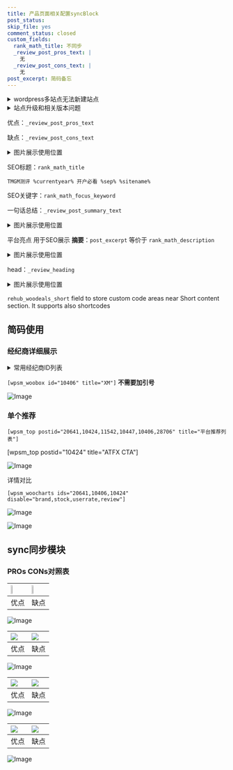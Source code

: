 ```yaml
---
title: 产品页面相关配置syncBlock
post_status: 
skip_file: yes
comment_status: closed
custom_fields:
  rank_math_title: 不同步
  _review_post_pros_text: |
    无
  _review_post_cons_text: |
    无
post_excerpt: 简码备忘
---
```

<details><summary>wordpress多站点无法新建站点</summary>

<li>和报错需要清理cookies一样的原因</li>
<li>wp-config.php里面<code>define( 'SUBDOMAIN_INSTALL', false );//子域名安装</code></li>
<li>新建子站点是用<code>define( 'SUBDOMAIN_INSTALL', true);//子域名安装</code> 完成以后，改成<code>false</code></li>
</details>

<details><summary>站点升级和相关版本问题</summary>

<p>wordpress：5.9.9
woocommerce：7.5.1
出现问题的地方：主题选项里面>><strong>Product layout >>compact style</strong></p>
<p>如何出现没有用过的字段 导致无法保存。先导出配置 然后进行修改，后面再次恢复即可。</p>
<p>出现部分字段无法显示时，需要返回默认布局后，对产品进行保存就好了。</p>
<p></p>
</details>

优点：`_review_post_pros_text`

缺点：`_review_post_cons_text`

<details><summary>图片展示使用位置</summary>

<img src="https://prod-files-secure.s3.us-west-2.amazonaws.com/39ed1227-6d7d-4570-be36-9ccd4a2c4241/f51d3d83-55d4-4bdf-9604-f37ec77ab556/Untitled.png?X-Amz-Algorithm=AWS4-HMAC-SHA256&X-Amz-Content-Sha256=UNSIGNED-PAYLOAD&X-Amz-Credential=ASIAZI2LB466UAMJFR7L%2F20250927%2Fus-west-2%2Fs3%2Faws4_request&X-Amz-Date=20250927T045516Z&X-Amz-Expires=3600&X-Amz-Security-Token=IQoJb3JpZ2luX2VjEBQaCXVzLXdlc3QtMiJHMEUCIQC5oRlUbOsFqNQHyi5Emk4GYIjwy%2BMPMs%2FEPmmBNL6rBwIgTbe32IAXPusmJSzBWte40mKp72dE9lkS%2FZRC2kB2elQqiAQInf%2F%2F%2F%2F%2F%2F%2F%2F%2F%2FARAAGgw2Mzc0MjMxODM4MDUiDOJ2QMEhJFfLMPLYfircAzDnEZzoU1JOviE5kPaippjizMj9xH7TbLFTupWsioPCWlXHroIZSy3H5aO4%2BXE6RXkx1DVBGsB7NTy71TM1BL9IldWSSC3w44qgZqdCllrk%2B9R9mII3l1pgMDL1Z55az82URhJyYhfFOtGor60VxTXxLz6eX62oqSnACdAI%2FLCGr3gr1MiqqukJH3JuH2ucR8luFUTX59yiWYqv6tidmb%2FE1nfHpPmrBJ45pK7lCJyvd3I266XvBb6bsZ%2Bo3tAYpbt7mkIfgQ2n8sf8b9j3I2A%2BhO%2FgnW4E4lFKK7HoPLPZ17cttIhHOnvXWnvv0lLJKGsj18V0d3yNEPqLrK7AS7ni6zJzrRGAB%2FvzSmYqWJyf0nxssLwU4t%2F48u6wymguAZqDLuTXpwrh4tf6p5CAGcQpMBIT4NKNX%2BptRbMlUHxHCG6nTjaYjrOCsJf41kB1%2BTsdDI0ORC4WFyTyG6UVuVAMp7xnQzVAa87OW2RmAx8t1thuOtBqce1vwkaVKvMHLYcCdYQ8nlCQViAtxzdGksvLxkp3X%2BDM4ZS0SMEni0HqrlIM3hhc9stou%2BL9q4AnZ%2FU8PSQLShQvZaNvIkCZJDLuJvDFOfGb9Tu%2BjsTazg8KNBZIme7UuUcq0%2F4WMLa93cYGOqUBfCSj6FGr51x3a6snAmyLn%2FjbevUnaWN5yluCx%2Be6ubIN7qBAf2506vX%2FqzLzHSQNCjlbKJasGfUW34OuFpkPiFcy5Vt%2B3SfS6ik18rMW3vvqx72IKpA8NKtx%2FDU5p4n8eCOGT2kqBq%2FNrdgjsJPGE36btLNP2ST3VeW%2BeAofCahoMR4YhHPSZxsUHSTuBHjoXFiNs%2FNYeMdvChhnamtYmnQqD6sz&X-Amz-Signature=2c489e72aef76f2aef9b13b99594740cefd338e11f507278fee53cec2237b25e&X-Amz-SignedHeaders=host&x-amz-checksum-mode=ENABLED&x-id=GetObject" alt="Image">
</details>

SEO标题：`rank_math_title`

`TMGM测评 %currentyear% 开户必看 %sep% %sitename%`

SEO关键字：`rank_math_focus_keyword`

一句话总结：`_review_post_summary_text`

<details><summary>图片展示使用位置</summary>

<img src="https://prod-files-secure.s3.us-west-2.amazonaws.com/39ed1227-6d7d-4570-be36-9ccd4a2c4241/4b96a922-296c-4f4e-8630-d1c870cbce01/Untitled.png?X-Amz-Algorithm=AWS4-HMAC-SHA256&X-Amz-Content-Sha256=UNSIGNED-PAYLOAD&X-Amz-Credential=ASIAZI2LB466YVM45BAB%2F20250927%2Fus-west-2%2Fs3%2Faws4_request&X-Amz-Date=20250927T045516Z&X-Amz-Expires=3600&X-Amz-Security-Token=IQoJb3JpZ2luX2VjEBQaCXVzLXdlc3QtMiJHMEUCIEK3GIBLIs5YxDDh5gE8N2KiAxUv11vLXao330bMH2HCAiEAhh9vIK9mdzUNVDK5UOQax6nhDlsOXHUwpILSvP7cV0YqiAQInf%2F%2F%2F%2F%2F%2F%2F%2F%2F%2FARAAGgw2Mzc0MjMxODM4MDUiDNM554Gd0EKhevC02SrcAxbgthtInKsGd1x5DuQJ60V421S3u%2B%2BMqxKxWkhlHABXr7Ngv2MMunH21Izm29i1StkADfEmxqU0hFK5cgX7v2z6IkfiM64%2BlneV7KHkk17FDABiYLIOiph4cAlYQBXMvwNDKzkBQ3DBInjVCf0dW490o24EV2Ks619vILhleeR0lz9BbGCf1HMvVwYDhMfkdXnXBe9IwW5pDYoRjscHzFJQfFyBhOlfXyYnd7eFATHQMdxSbPkTELQj58HSneLLe4JAB8zgvT9PDHweeB7NW6EiryIC0kMcvNhDJvWl4MQ2%2Fh%2FYjuCQB0htHfRUMqk%2BvPx9wA%2BOuul0xhcs8IwyL2jZWjrMBdbtPmaJZFZEQEGK1Rw07Me6rF03NnSW36C9OFbT8d5YABVNagNNhXO9TH5%2FrL5wA3F%2FUqLoGszdb7xU%2FK79NaeA7Mkls%2BICSi0N2b1Gq4O%2F66gq%2BlhJeuN1esF%2BF%2F52G%2FqYVpwiEtNj8nEMbZWVcZciNon2BkXIfrnITc%2BLzeWsDIJVVhTPA5EHk5mqwkzIC9wQufMTWrt92fjSJkzM7LkViNtFWNpOSferFVSZIIjQlql%2FdH6WfRMr5ZQenmgXbopj1dPpbJDU4uS1MRAzqpw%2Fq5CyiErTMOi83cYGOqUBv8b%2BLAxdtD20t%2Bb7bldwlFNxyp4ItIGvlxTSNO7WzCUMQxzyfUqL699z4wjtAO1mvfFp%2FrV2qkMikaVs1OsTXT5cGIHYf16y%2BJb6ri98IJZw0c2cMA%2B8Vd%2Fch3OrMtQMk4miWnXIV8gXGO0TbQGkF2YVJGoBdAdS0NNbCh0%2BHgpBIY1BOn4bKS2ILisLgs2hO%2BrH5qYHjaVgeTTnlloShSiSjSp2&X-Amz-Signature=b4361f791c975f24ec1835e8c536e1b2502420c48b3ab4648d22646c66b73929&X-Amz-SignedHeaders=host&x-amz-checksum-mode=ENABLED&x-id=GetObject" alt="Image">
</details>

平台亮点 用于SEO展示 **摘要**：`post_excerpt`  等价于 `rank_math_description`

<details><summary>图片展示使用位置</summary>

<img src="https://prod-files-secure.s3.us-west-2.amazonaws.com/39ed1227-6d7d-4570-be36-9ccd4a2c4241/1ee11f63-b60a-4dfe-a7a7-d58ff23b5d88/Untitled.png?X-Amz-Algorithm=AWS4-HMAC-SHA256&X-Amz-Content-Sha256=UNSIGNED-PAYLOAD&X-Amz-Credential=ASIAZI2LB4667HIR33AV%2F20250927%2Fus-west-2%2Fs3%2Faws4_request&X-Amz-Date=20250927T045517Z&X-Amz-Expires=3600&X-Amz-Security-Token=IQoJb3JpZ2luX2VjEBQaCXVzLXdlc3QtMiJGMEQCIDbyNr7U3N1mvgRWcXTJyd7jutww4cEUFfSPWrz%2FYq51AiBjMAJm59QYB4CehsV66ZvZ%2FJNViDyrho2nGKJmci3pnCqIBAid%2F%2F%2F%2F%2F%2F%2F%2F%2F%2F8BEAAaDDYzNzQyMzE4MzgwNSIMAEILM%2FxyEgt9EihMKtwD4siL7RSCJ1sxb0RDX6C7adga2FtOk2nfvhe9jhFSOj1YQgK7hnsH5mnI%2B8XlUeh9fBQ5qVBf1oCKxNZpK3vvK%2B2ETguW2T2Njk3zxchJmdmVGM%2Fkp3VkyxDyxU%2FXm2LSoQRf9gE2dgtYidgy%2F5WJ7%2Blu77TLalB2yLNHGWRqP3JFAN3IaM4eS%2F4gT%2B8O00Lyvg8NvYKFigatIvZ6H%2BXxxEP%2FcKYA5Kz3CrdLvDVCyI6CBCsL1ZPTB8P8xLk%2FNNDFlI5Mufcg5O24j75iOza9rMp9UaYdr9KmA7NcnddGjuum4udf0Iiz7eNnBOQfj9Of5IOpamCxT6WQGHOcWZTSqJmmLQOEBBbcKPKa3Nk%2BE%2FcVlGR7VljOPK7VLo9Wvxee2cZmSkZ%2FIQzVDr%2Bg5tcSKwGnF7oVArcc0Z0qV12Dcn42Vbv55IIkVThsoiwKp6Vceo0RnE%2Bqsm6kBPJmNui9c5Zo9CEEW8exaG0Yzb%2BolrrtTK6fZBMKgvqZsDI41nvU07gBzVyeC3bQ1Z%2FjY4F8HA1UWoDmza7uBcLpscK48aNQmir3EBPjDLjU2MlmHrx%2B5K7s41IDrsNAxOfoDpjWmQPVak10EmgP7a8f4ThyRXK4BBYSJZ6LshiePo8wt73dxgY6pgGr3OvlsdvHN8ZSr%2BoK7Nx%2FuJ0YsRqG2iriPEyXkORyWLKvyNfFa5fXIfMuj3Zy0cJtDTqCVa7NJBKlwZdbnOtXXd8y5vxXKkXLxMMyNhdTie4tIrwP1FvEjB03XR99pwbe%2FPoh7h6iUAWqmUgt37OPCRERKAlqo0CSwyOv%2FwQinPOHG1EezbbKWFydF03o%2BvOktxPRZzKUO0%2B8RFtYLjclY2epeaHe&X-Amz-Signature=4fd541f87a0075bd63560f67121606162c78a17dfae3b83d177944c77b68ab88&X-Amz-SignedHeaders=host&x-amz-checksum-mode=ENABLED&x-id=GetObject" alt="Image">
<img src="https://prod-files-secure.s3.us-west-2.amazonaws.com/39ed1227-6d7d-4570-be36-9ccd4a2c4241/ad4118b5-78d8-4fbe-801e-3b29b5d99c01/Untitled.png?X-Amz-Algorithm=AWS4-HMAC-SHA256&X-Amz-Content-Sha256=UNSIGNED-PAYLOAD&X-Amz-Credential=ASIAZI2LB4667HIR33AV%2F20250927%2Fus-west-2%2Fs3%2Faws4_request&X-Amz-Date=20250927T045516Z&X-Amz-Expires=3600&X-Amz-Security-Token=IQoJb3JpZ2luX2VjEBQaCXVzLXdlc3QtMiJGMEQCIDbyNr7U3N1mvgRWcXTJyd7jutww4cEUFfSPWrz%2FYq51AiBjMAJm59QYB4CehsV66ZvZ%2FJNViDyrho2nGKJmci3pnCqIBAid%2F%2F%2F%2F%2F%2F%2F%2F%2F%2F8BEAAaDDYzNzQyMzE4MzgwNSIMAEILM%2FxyEgt9EihMKtwD4siL7RSCJ1sxb0RDX6C7adga2FtOk2nfvhe9jhFSOj1YQgK7hnsH5mnI%2B8XlUeh9fBQ5qVBf1oCKxNZpK3vvK%2B2ETguW2T2Njk3zxchJmdmVGM%2Fkp3VkyxDyxU%2FXm2LSoQRf9gE2dgtYidgy%2F5WJ7%2Blu77TLalB2yLNHGWRqP3JFAN3IaM4eS%2F4gT%2B8O00Lyvg8NvYKFigatIvZ6H%2BXxxEP%2FcKYA5Kz3CrdLvDVCyI6CBCsL1ZPTB8P8xLk%2FNNDFlI5Mufcg5O24j75iOza9rMp9UaYdr9KmA7NcnddGjuum4udf0Iiz7eNnBOQfj9Of5IOpamCxT6WQGHOcWZTSqJmmLQOEBBbcKPKa3Nk%2BE%2FcVlGR7VljOPK7VLo9Wvxee2cZmSkZ%2FIQzVDr%2Bg5tcSKwGnF7oVArcc0Z0qV12Dcn42Vbv55IIkVThsoiwKp6Vceo0RnE%2Bqsm6kBPJmNui9c5Zo9CEEW8exaG0Yzb%2BolrrtTK6fZBMKgvqZsDI41nvU07gBzVyeC3bQ1Z%2FjY4F8HA1UWoDmza7uBcLpscK48aNQmir3EBPjDLjU2MlmHrx%2B5K7s41IDrsNAxOfoDpjWmQPVak10EmgP7a8f4ThyRXK4BBYSJZ6LshiePo8wt73dxgY6pgGr3OvlsdvHN8ZSr%2BoK7Nx%2FuJ0YsRqG2iriPEyXkORyWLKvyNfFa5fXIfMuj3Zy0cJtDTqCVa7NJBKlwZdbnOtXXd8y5vxXKkXLxMMyNhdTie4tIrwP1FvEjB03XR99pwbe%2FPoh7h6iUAWqmUgt37OPCRERKAlqo0CSwyOv%2FwQinPOHG1EezbbKWFydF03o%2BvOktxPRZzKUO0%2B8RFtYLjclY2epeaHe&X-Amz-Signature=5ede35578800da6c64534f5345fea1462f2352cf03e8f6b59e4838a4602c2142&X-Amz-SignedHeaders=host&x-amz-checksum-mode=ENABLED&x-id=GetObject" alt="Image">
<img src="https://prod-files-secure.s3.us-west-2.amazonaws.com/39ed1227-6d7d-4570-be36-9ccd4a2c4241/a38cf7c9-a79c-4b64-9e94-13589fe0758b/Untitled.png?X-Amz-Algorithm=AWS4-HMAC-SHA256&X-Amz-Content-Sha256=UNSIGNED-PAYLOAD&X-Amz-Credential=ASIAZI2LB4667HIR33AV%2F20250927%2Fus-west-2%2Fs3%2Faws4_request&X-Amz-Date=20250927T045517Z&X-Amz-Expires=3600&X-Amz-Security-Token=IQoJb3JpZ2luX2VjEBQaCXVzLXdlc3QtMiJGMEQCIDbyNr7U3N1mvgRWcXTJyd7jutww4cEUFfSPWrz%2FYq51AiBjMAJm59QYB4CehsV66ZvZ%2FJNViDyrho2nGKJmci3pnCqIBAid%2F%2F%2F%2F%2F%2F%2F%2F%2F%2F8BEAAaDDYzNzQyMzE4MzgwNSIMAEILM%2FxyEgt9EihMKtwD4siL7RSCJ1sxb0RDX6C7adga2FtOk2nfvhe9jhFSOj1YQgK7hnsH5mnI%2B8XlUeh9fBQ5qVBf1oCKxNZpK3vvK%2B2ETguW2T2Njk3zxchJmdmVGM%2Fkp3VkyxDyxU%2FXm2LSoQRf9gE2dgtYidgy%2F5WJ7%2Blu77TLalB2yLNHGWRqP3JFAN3IaM4eS%2F4gT%2B8O00Lyvg8NvYKFigatIvZ6H%2BXxxEP%2FcKYA5Kz3CrdLvDVCyI6CBCsL1ZPTB8P8xLk%2FNNDFlI5Mufcg5O24j75iOza9rMp9UaYdr9KmA7NcnddGjuum4udf0Iiz7eNnBOQfj9Of5IOpamCxT6WQGHOcWZTSqJmmLQOEBBbcKPKa3Nk%2BE%2FcVlGR7VljOPK7VLo9Wvxee2cZmSkZ%2FIQzVDr%2Bg5tcSKwGnF7oVArcc0Z0qV12Dcn42Vbv55IIkVThsoiwKp6Vceo0RnE%2Bqsm6kBPJmNui9c5Zo9CEEW8exaG0Yzb%2BolrrtTK6fZBMKgvqZsDI41nvU07gBzVyeC3bQ1Z%2FjY4F8HA1UWoDmza7uBcLpscK48aNQmir3EBPjDLjU2MlmHrx%2B5K7s41IDrsNAxOfoDpjWmQPVak10EmgP7a8f4ThyRXK4BBYSJZ6LshiePo8wt73dxgY6pgGr3OvlsdvHN8ZSr%2BoK7Nx%2FuJ0YsRqG2iriPEyXkORyWLKvyNfFa5fXIfMuj3Zy0cJtDTqCVa7NJBKlwZdbnOtXXd8y5vxXKkXLxMMyNhdTie4tIrwP1FvEjB03XR99pwbe%2FPoh7h6iUAWqmUgt37OPCRERKAlqo0CSwyOv%2FwQinPOHG1EezbbKWFydF03o%2BvOktxPRZzKUO0%2B8RFtYLjclY2epeaHe&X-Amz-Signature=68764fb97f102733d43583bcfed7f14aac669abfd148ed0a8f8779830c6e23cb&X-Amz-SignedHeaders=host&x-amz-checksum-mode=ENABLED&x-id=GetObject" alt="Image">
<img src="https://prod-files-secure.s3.us-west-2.amazonaws.com/39ed1227-6d7d-4570-be36-9ccd4a2c4241/7da6fc1e-d2ac-42ae-8c75-cb5749aa18f6/Untitled.png?X-Amz-Algorithm=AWS4-HMAC-SHA256&X-Amz-Content-Sha256=UNSIGNED-PAYLOAD&X-Amz-Credential=ASIAZI2LB4667HIR33AV%2F20250927%2Fus-west-2%2Fs3%2Faws4_request&X-Amz-Date=20250927T045517Z&X-Amz-Expires=3600&X-Amz-Security-Token=IQoJb3JpZ2luX2VjEBQaCXVzLXdlc3QtMiJGMEQCIDbyNr7U3N1mvgRWcXTJyd7jutww4cEUFfSPWrz%2FYq51AiBjMAJm59QYB4CehsV66ZvZ%2FJNViDyrho2nGKJmci3pnCqIBAid%2F%2F%2F%2F%2F%2F%2F%2F%2F%2F8BEAAaDDYzNzQyMzE4MzgwNSIMAEILM%2FxyEgt9EihMKtwD4siL7RSCJ1sxb0RDX6C7adga2FtOk2nfvhe9jhFSOj1YQgK7hnsH5mnI%2B8XlUeh9fBQ5qVBf1oCKxNZpK3vvK%2B2ETguW2T2Njk3zxchJmdmVGM%2Fkp3VkyxDyxU%2FXm2LSoQRf9gE2dgtYidgy%2F5WJ7%2Blu77TLalB2yLNHGWRqP3JFAN3IaM4eS%2F4gT%2B8O00Lyvg8NvYKFigatIvZ6H%2BXxxEP%2FcKYA5Kz3CrdLvDVCyI6CBCsL1ZPTB8P8xLk%2FNNDFlI5Mufcg5O24j75iOza9rMp9UaYdr9KmA7NcnddGjuum4udf0Iiz7eNnBOQfj9Of5IOpamCxT6WQGHOcWZTSqJmmLQOEBBbcKPKa3Nk%2BE%2FcVlGR7VljOPK7VLo9Wvxee2cZmSkZ%2FIQzVDr%2Bg5tcSKwGnF7oVArcc0Z0qV12Dcn42Vbv55IIkVThsoiwKp6Vceo0RnE%2Bqsm6kBPJmNui9c5Zo9CEEW8exaG0Yzb%2BolrrtTK6fZBMKgvqZsDI41nvU07gBzVyeC3bQ1Z%2FjY4F8HA1UWoDmza7uBcLpscK48aNQmir3EBPjDLjU2MlmHrx%2B5K7s41IDrsNAxOfoDpjWmQPVak10EmgP7a8f4ThyRXK4BBYSJZ6LshiePo8wt73dxgY6pgGr3OvlsdvHN8ZSr%2BoK7Nx%2FuJ0YsRqG2iriPEyXkORyWLKvyNfFa5fXIfMuj3Zy0cJtDTqCVa7NJBKlwZdbnOtXXd8y5vxXKkXLxMMyNhdTie4tIrwP1FvEjB03XR99pwbe%2FPoh7h6iUAWqmUgt37OPCRERKAlqo0CSwyOv%2FwQinPOHG1EezbbKWFydF03o%2BvOktxPRZzKUO0%2B8RFtYLjclY2epeaHe&X-Amz-Signature=a29de5ae9be2ec6118a9cb5b4490a13414dc9d601eaa849fe58bdee2cb4062f1&X-Amz-SignedHeaders=host&x-amz-checksum-mode=ENABLED&x-id=GetObject" alt="Image">
<img src="https://prod-files-secure.s3.us-west-2.amazonaws.com/39ed1227-6d7d-4570-be36-9ccd4a2c4241/7e97f40a-eaee-47f5-b2f9-475f96808fa7/Untitled.png?X-Amz-Algorithm=AWS4-HMAC-SHA256&X-Amz-Content-Sha256=UNSIGNED-PAYLOAD&X-Amz-Credential=ASIAZI2LB4667HIR33AV%2F20250927%2Fus-west-2%2Fs3%2Faws4_request&X-Amz-Date=20250927T045517Z&X-Amz-Expires=3600&X-Amz-Security-Token=IQoJb3JpZ2luX2VjEBQaCXVzLXdlc3QtMiJGMEQCIDbyNr7U3N1mvgRWcXTJyd7jutww4cEUFfSPWrz%2FYq51AiBjMAJm59QYB4CehsV66ZvZ%2FJNViDyrho2nGKJmci3pnCqIBAid%2F%2F%2F%2F%2F%2F%2F%2F%2F%2F8BEAAaDDYzNzQyMzE4MzgwNSIMAEILM%2FxyEgt9EihMKtwD4siL7RSCJ1sxb0RDX6C7adga2FtOk2nfvhe9jhFSOj1YQgK7hnsH5mnI%2B8XlUeh9fBQ5qVBf1oCKxNZpK3vvK%2B2ETguW2T2Njk3zxchJmdmVGM%2Fkp3VkyxDyxU%2FXm2LSoQRf9gE2dgtYidgy%2F5WJ7%2Blu77TLalB2yLNHGWRqP3JFAN3IaM4eS%2F4gT%2B8O00Lyvg8NvYKFigatIvZ6H%2BXxxEP%2FcKYA5Kz3CrdLvDVCyI6CBCsL1ZPTB8P8xLk%2FNNDFlI5Mufcg5O24j75iOza9rMp9UaYdr9KmA7NcnddGjuum4udf0Iiz7eNnBOQfj9Of5IOpamCxT6WQGHOcWZTSqJmmLQOEBBbcKPKa3Nk%2BE%2FcVlGR7VljOPK7VLo9Wvxee2cZmSkZ%2FIQzVDr%2Bg5tcSKwGnF7oVArcc0Z0qV12Dcn42Vbv55IIkVThsoiwKp6Vceo0RnE%2Bqsm6kBPJmNui9c5Zo9CEEW8exaG0Yzb%2BolrrtTK6fZBMKgvqZsDI41nvU07gBzVyeC3bQ1Z%2FjY4F8HA1UWoDmza7uBcLpscK48aNQmir3EBPjDLjU2MlmHrx%2B5K7s41IDrsNAxOfoDpjWmQPVak10EmgP7a8f4ThyRXK4BBYSJZ6LshiePo8wt73dxgY6pgGr3OvlsdvHN8ZSr%2BoK7Nx%2FuJ0YsRqG2iriPEyXkORyWLKvyNfFa5fXIfMuj3Zy0cJtDTqCVa7NJBKlwZdbnOtXXd8y5vxXKkXLxMMyNhdTie4tIrwP1FvEjB03XR99pwbe%2FPoh7h6iUAWqmUgt37OPCRERKAlqo0CSwyOv%2FwQinPOHG1EezbbKWFydF03o%2BvOktxPRZzKUO0%2B8RFtYLjclY2epeaHe&X-Amz-Signature=0afe9e239735f17c17d8ab47594cc9fa0a28eeb1fd28288c5fd5dcb396704cc7&X-Amz-SignedHeaders=host&x-amz-checksum-mode=ENABLED&x-id=GetObject" alt="Image">
</details>

head：`_review_heading`

<details><summary>图片展示使用位置</summary>

<img src="https://prod-files-secure.s3.us-west-2.amazonaws.com/39ed1227-6d7d-4570-be36-9ccd4a2c4241/3a4650ad-9887-415c-889a-edd51fa54f27/Untitled.png?X-Amz-Algorithm=AWS4-HMAC-SHA256&X-Amz-Content-Sha256=UNSIGNED-PAYLOAD&X-Amz-Credential=ASIAZI2LB466YGKQDPM5%2F20250927%2Fus-west-2%2Fs3%2Faws4_request&X-Amz-Date=20250927T045517Z&X-Amz-Expires=3600&X-Amz-Security-Token=IQoJb3JpZ2luX2VjEBQaCXVzLXdlc3QtMiJGMEQCIFchRCjE4XxmAkOARejVKhd36NUtD734xcuTy%2BVotwHbAiAnMYIiO7F4%2B6qf7DZWrA2o5VNk3bohMzjGjmSjGWwghiqIBAid%2F%2F%2F%2F%2F%2F%2F%2F%2F%2F8BEAAaDDYzNzQyMzE4MzgwNSIMWhYqkqm6BLelNNAOKtwDOjfBzTVma%2BuwmmVF4hqJNduF410yK4etDbkQpmNN%2F1glYnaAxi8wpxSxndLgmQIfc2FjCw%2BJUw%2Bxa%2FJGNgy6nLe57q3xeHxLwK1%2BqYr15QBAL%2BR9yL%2B4fmkjJ4RiiSYVCKK%2B5K3XGFvMYr2E4wQDC4iKRJ8pegwAZd1y991Zvey1M8AViRrzohtCsdEw09EB2N%2BG4QAknqywA9C74YCe5n9AdwOKj3WHBSb0o3fv7YtsklIQs47NAI7iyHt6841DF7QbZ5%2Bo7sOXIutFdatkFSDVaRVDpzpJzf5LnvZT6gSvn3q9brYE2YcSo%2FkiYodm08CPY7krhB0z7aRuT5OBpjhdOAiHQRaUE5odVAMdNA2juFvVnJCRIUWh0NSdkue%2BHnB1dvCteYE1mFK5qehxIqPit1GCWiK3Lb2c3ajKHQymhpP3T5IP%2F3EWh6D0F4UbeEtrkgzuFqUyDvb4gVmRSsLQBcL2FOVWR%2F8uM5723RjLi6NcEFVy90by68XCYi2Be3OukO0W8c3ZVNojTKEldGMOLZnLEV6TscDAQ75TDPjxpJyO6WAMd%2FBZfYYAtLc0Q452pi2B7egaEDuNLOIHiUPoG1t2pR6uRn9kEwtYvFntl9CSFR%2F7ty0pw8cwzLzdxgY6pgGNTjeLrauZvaAVDLqf1nVpbzW2J%2BRVUbki01QwIdyrALH2SiCaas6AFxA8BRPOBobtLmzhf4Co%2F1qOJaZZAQSnSm0CLDM8jb8qQ3%2BljuySKpxQt%2FVtlm42ehRBQ4ZCJglqyWkMVIkJWlYaQKgjrtjvEQM56olpAV2hHjnOJIQy8Qk6AL40Sgwp7ojEqAPhcJMn%2ByNCd%2BuWy6TR0xP%2FONroKTuiQ64X&X-Amz-Signature=cd6b104044d9efcba7cfec94f57daf70c10594c80b722f3a524b11bd08293d77&X-Amz-SignedHeaders=host&x-amz-checksum-mode=ENABLED&x-id=GetObject" alt="Image">
</details>

`rehub_woodeals_short`	field to store custom code areas near Short content section. It supports also shortcodes



## 简码使用

### 经纪商详细展示

<details><summary>常用经纪商ID列表</summary>

<pre><code class="php">嘉盛 ===> 20641  [wpsm_woobox id="20641" title="嘉盛"]
易信easymarkets ===> 11542  [wpsm_woobox id="11542" title="易信easymarkets"]
ATFX外汇 ===> 10424  [wpsm_woobox id="10424" title="ATFX"]
XM ===> 10406  [wpsm_woobox id="10406" title="XM"]
TMGM ===> 29622  [wpsm_woobox id="29622" title="TMGM"]
HYCM ===> 10447  [wpsm_woobox id="10447" title="HYCM"]
fpmarkets澳福外汇 ===> 20639  [wpsm_woobox id="20639" title="fpmarkets澳福外汇"]</code></pre>
</details>

`[wpsm_woobox id="10406" title="XM"]` **不需要加引号**

![Image](https://prod-files-secure.s3.us-west-2.amazonaws.com/39ed1227-6d7d-4570-be36-9ccd4a2c4241/4f898f9d-0fa7-4e43-acd3-ac6bc7be575a/Untitled.png?X-Amz-Algorithm=AWS4-HMAC-SHA256&X-Amz-Content-Sha256=UNSIGNED-PAYLOAD&X-Amz-Credential=ASIAZI2LB4665XZJB5XX%2F20250927%2Fus-west-2%2Fs3%2Faws4_request&X-Amz-Date=20250927T045515Z&X-Amz-Expires=3600&X-Amz-Security-Token=IQoJb3JpZ2luX2VjEBQaCXVzLXdlc3QtMiJHMEUCIEmKQT1fHP93XlapreXBqMS4bBKsiWTw4ZFQhSNbXhtfAiEA%2FnR6rZ60uD%2BRd%2FO4S4mOBy%2FOLxpVJYhtbnOcFZQN72EqiAQInf%2F%2F%2F%2F%2F%2F%2F%2F%2F%2FARAAGgw2Mzc0MjMxODM4MDUiDAG5nj4FvnnnwDTPFircA5%2BnkDyQGOFqI0rR3AvWtPF50IXZ4ZL65lQ240ZoffxpTxPyG5nqUp85rxnJbpdU9C54ht4EIMDsgspwMbJ9lE%2BK%2B6wWSgGuBrWuVHnW5wy9aJORwHNC41jgizwhfSoikkQrhzsARX0tv2215HPaQJQ0ehZA%2Be5xAfkUIqXAffC8Gqu20NuHt6UjauSdNyZEaclwnHpbfctMlWCp5n4jDmdBepyv6MCsAX%2FgaJq5pFY3DXcxlX46Jam6ByGUrQHPsrvo7XxhOfZFqmW2VawLfeTScMTSrJhxvJhl%2BXzeSUk10Eictdj%2FLTHza7ylj48QIrbwssfDBA85%2BI8FNpwTSZfGUhUoGII7hnMs1OErdiBP%2FtbLAVs4ZkFtqYStKo1201Yww%2FXYSXsJqBdes48GzZZ0%2Bh0bYVgjY3t2T2as1i1iuKT2rwCEJdRoKYrWFX3VXz0FP2GPgSku2JKVn%2FiJ2BbWo9nrExiDQhWRYvTd4pn66a8Vur4CJuQSmB9zjOdE1tUBFflQKlGPNkmf3fIU0rYg1g6v2jPqsrOUUUwSqbwyVhsPWKHJAMpkx3jj4y7FXko6fx4%2Bn6KauYq8ZrqEDKkkaQBMHYa2NICDYE7NeWRdEbNvceQQujdPg6mnMMa93cYGOqUBS4vyLMgSLswFB7wU14OifIzEAwe3RlK%2FnR7GYWQfRaZlFu1N%2BfXC%2FcLlD5i06SNRShAh%2BMUHu%2BJo3O8PUcTEAEWyDn37RaYfvKzFN5Lb2kEyYYbbRdOD%2BXEnERU3i4Uz4dvt0wz7%2BArFODMd3AtifGAZu62mwh7mD0Hp07JfuXl2R%2BKy9eXslNHcI5PpPEjSyo3DyxRE7WcrF3snOjlpoDfCxh9k&X-Amz-Signature=9063ec75716c6b73c66238f5329713660599f55f0fae1bffa9e333e287495454&X-Amz-SignedHeaders=host&x-amz-checksum-mode=ENABLED&x-id=GetObject)

### 单个推荐
`[wpsm_top postid="20641,10424,11542,10447,10406,28706" title="平台推荐列表"]`

[wpsm_top postid="10424" title="ATFX CTA"]

![Image](https://prod-files-secure.s3.us-west-2.amazonaws.com/39ed1227-6d7d-4570-be36-9ccd4a2c4241/5ac620dc-51a8-48b6-b55d-91f47299193c/Untitled.png?X-Amz-Algorithm=AWS4-HMAC-SHA256&X-Amz-Content-Sha256=UNSIGNED-PAYLOAD&X-Amz-Credential=ASIAZI2LB4665XZJB5XX%2F20250927%2Fus-west-2%2Fs3%2Faws4_request&X-Amz-Date=20250927T045515Z&X-Amz-Expires=3600&X-Amz-Security-Token=IQoJb3JpZ2luX2VjEBQaCXVzLXdlc3QtMiJHMEUCIEmKQT1fHP93XlapreXBqMS4bBKsiWTw4ZFQhSNbXhtfAiEA%2FnR6rZ60uD%2BRd%2FO4S4mOBy%2FOLxpVJYhtbnOcFZQN72EqiAQInf%2F%2F%2F%2F%2F%2F%2F%2F%2F%2FARAAGgw2Mzc0MjMxODM4MDUiDAG5nj4FvnnnwDTPFircA5%2BnkDyQGOFqI0rR3AvWtPF50IXZ4ZL65lQ240ZoffxpTxPyG5nqUp85rxnJbpdU9C54ht4EIMDsgspwMbJ9lE%2BK%2B6wWSgGuBrWuVHnW5wy9aJORwHNC41jgizwhfSoikkQrhzsARX0tv2215HPaQJQ0ehZA%2Be5xAfkUIqXAffC8Gqu20NuHt6UjauSdNyZEaclwnHpbfctMlWCp5n4jDmdBepyv6MCsAX%2FgaJq5pFY3DXcxlX46Jam6ByGUrQHPsrvo7XxhOfZFqmW2VawLfeTScMTSrJhxvJhl%2BXzeSUk10Eictdj%2FLTHza7ylj48QIrbwssfDBA85%2BI8FNpwTSZfGUhUoGII7hnMs1OErdiBP%2FtbLAVs4ZkFtqYStKo1201Yww%2FXYSXsJqBdes48GzZZ0%2Bh0bYVgjY3t2T2as1i1iuKT2rwCEJdRoKYrWFX3VXz0FP2GPgSku2JKVn%2FiJ2BbWo9nrExiDQhWRYvTd4pn66a8Vur4CJuQSmB9zjOdE1tUBFflQKlGPNkmf3fIU0rYg1g6v2jPqsrOUUUwSqbwyVhsPWKHJAMpkx3jj4y7FXko6fx4%2Bn6KauYq8ZrqEDKkkaQBMHYa2NICDYE7NeWRdEbNvceQQujdPg6mnMMa93cYGOqUBS4vyLMgSLswFB7wU14OifIzEAwe3RlK%2FnR7GYWQfRaZlFu1N%2BfXC%2FcLlD5i06SNRShAh%2BMUHu%2BJo3O8PUcTEAEWyDn37RaYfvKzFN5Lb2kEyYYbbRdOD%2BXEnERU3i4Uz4dvt0wz7%2BArFODMd3AtifGAZu62mwh7mD0Hp07JfuXl2R%2BKy9eXslNHcI5PpPEjSyo3DyxRE7WcrF3snOjlpoDfCxh9k&X-Amz-Signature=ae4a4777681308ce2cbdd6c02e72cb377fc275c14146fcf915fecdb16c5e75ad&X-Amz-SignedHeaders=host&x-amz-checksum-mode=ENABLED&x-id=GetObject)

详情对比

`[wpsm_woocharts ids="20641,10406,10424" disable="brand,stock,userrate,review"]`

![Image](https://prod-files-secure.s3.us-west-2.amazonaws.com/39ed1227-6d7d-4570-be36-9ccd4a2c4241/bf3ba45f-b9f3-4295-8aef-b4a495fd25f4/Untitled.png?X-Amz-Algorithm=AWS4-HMAC-SHA256&X-Amz-Content-Sha256=UNSIGNED-PAYLOAD&X-Amz-Credential=ASIAZI2LB4665XZJB5XX%2F20250927%2Fus-west-2%2Fs3%2Faws4_request&X-Amz-Date=20250927T045515Z&X-Amz-Expires=3600&X-Amz-Security-Token=IQoJb3JpZ2luX2VjEBQaCXVzLXdlc3QtMiJHMEUCIEmKQT1fHP93XlapreXBqMS4bBKsiWTw4ZFQhSNbXhtfAiEA%2FnR6rZ60uD%2BRd%2FO4S4mOBy%2FOLxpVJYhtbnOcFZQN72EqiAQInf%2F%2F%2F%2F%2F%2F%2F%2F%2F%2FARAAGgw2Mzc0MjMxODM4MDUiDAG5nj4FvnnnwDTPFircA5%2BnkDyQGOFqI0rR3AvWtPF50IXZ4ZL65lQ240ZoffxpTxPyG5nqUp85rxnJbpdU9C54ht4EIMDsgspwMbJ9lE%2BK%2B6wWSgGuBrWuVHnW5wy9aJORwHNC41jgizwhfSoikkQrhzsARX0tv2215HPaQJQ0ehZA%2Be5xAfkUIqXAffC8Gqu20NuHt6UjauSdNyZEaclwnHpbfctMlWCp5n4jDmdBepyv6MCsAX%2FgaJq5pFY3DXcxlX46Jam6ByGUrQHPsrvo7XxhOfZFqmW2VawLfeTScMTSrJhxvJhl%2BXzeSUk10Eictdj%2FLTHza7ylj48QIrbwssfDBA85%2BI8FNpwTSZfGUhUoGII7hnMs1OErdiBP%2FtbLAVs4ZkFtqYStKo1201Yww%2FXYSXsJqBdes48GzZZ0%2Bh0bYVgjY3t2T2as1i1iuKT2rwCEJdRoKYrWFX3VXz0FP2GPgSku2JKVn%2FiJ2BbWo9nrExiDQhWRYvTd4pn66a8Vur4CJuQSmB9zjOdE1tUBFflQKlGPNkmf3fIU0rYg1g6v2jPqsrOUUUwSqbwyVhsPWKHJAMpkx3jj4y7FXko6fx4%2Bn6KauYq8ZrqEDKkkaQBMHYa2NICDYE7NeWRdEbNvceQQujdPg6mnMMa93cYGOqUBS4vyLMgSLswFB7wU14OifIzEAwe3RlK%2FnR7GYWQfRaZlFu1N%2BfXC%2FcLlD5i06SNRShAh%2BMUHu%2BJo3O8PUcTEAEWyDn37RaYfvKzFN5Lb2kEyYYbbRdOD%2BXEnERU3i4Uz4dvt0wz7%2BArFODMd3AtifGAZu62mwh7mD0Hp07JfuXl2R%2BKy9eXslNHcI5PpPEjSyo3DyxRE7WcrF3snOjlpoDfCxh9k&X-Amz-Signature=b0b92824c4bd7ff4f7f4a788b631eda96ee6b7e3b94dd70949910acede2905d7&X-Amz-SignedHeaders=host&x-amz-checksum-mode=ENABLED&x-id=GetObject)

![Image](https://prod-files-secure.s3.us-west-2.amazonaws.com/39ed1227-6d7d-4570-be36-9ccd4a2c4241/30bc56ef-f383-4b48-9768-2ebc9e436ec0/Untitled.png?X-Amz-Algorithm=AWS4-HMAC-SHA256&X-Amz-Content-Sha256=UNSIGNED-PAYLOAD&X-Amz-Credential=ASIAZI2LB4665XZJB5XX%2F20250927%2Fus-west-2%2Fs3%2Faws4_request&X-Amz-Date=20250927T045515Z&X-Amz-Expires=3600&X-Amz-Security-Token=IQoJb3JpZ2luX2VjEBQaCXVzLXdlc3QtMiJHMEUCIEmKQT1fHP93XlapreXBqMS4bBKsiWTw4ZFQhSNbXhtfAiEA%2FnR6rZ60uD%2BRd%2FO4S4mOBy%2FOLxpVJYhtbnOcFZQN72EqiAQInf%2F%2F%2F%2F%2F%2F%2F%2F%2F%2FARAAGgw2Mzc0MjMxODM4MDUiDAG5nj4FvnnnwDTPFircA5%2BnkDyQGOFqI0rR3AvWtPF50IXZ4ZL65lQ240ZoffxpTxPyG5nqUp85rxnJbpdU9C54ht4EIMDsgspwMbJ9lE%2BK%2B6wWSgGuBrWuVHnW5wy9aJORwHNC41jgizwhfSoikkQrhzsARX0tv2215HPaQJQ0ehZA%2Be5xAfkUIqXAffC8Gqu20NuHt6UjauSdNyZEaclwnHpbfctMlWCp5n4jDmdBepyv6MCsAX%2FgaJq5pFY3DXcxlX46Jam6ByGUrQHPsrvo7XxhOfZFqmW2VawLfeTScMTSrJhxvJhl%2BXzeSUk10Eictdj%2FLTHza7ylj48QIrbwssfDBA85%2BI8FNpwTSZfGUhUoGII7hnMs1OErdiBP%2FtbLAVs4ZkFtqYStKo1201Yww%2FXYSXsJqBdes48GzZZ0%2Bh0bYVgjY3t2T2as1i1iuKT2rwCEJdRoKYrWFX3VXz0FP2GPgSku2JKVn%2FiJ2BbWo9nrExiDQhWRYvTd4pn66a8Vur4CJuQSmB9zjOdE1tUBFflQKlGPNkmf3fIU0rYg1g6v2jPqsrOUUUwSqbwyVhsPWKHJAMpkx3jj4y7FXko6fx4%2Bn6KauYq8ZrqEDKkkaQBMHYa2NICDYE7NeWRdEbNvceQQujdPg6mnMMa93cYGOqUBS4vyLMgSLswFB7wU14OifIzEAwe3RlK%2FnR7GYWQfRaZlFu1N%2BfXC%2FcLlD5i06SNRShAh%2BMUHu%2BJo3O8PUcTEAEWyDn37RaYfvKzFN5Lb2kEyYYbbRdOD%2BXEnERU3i4Uz4dvt0wz7%2BArFODMd3AtifGAZu62mwh7mD0Hp07JfuXl2R%2BKy9eXslNHcI5PpPEjSyo3DyxRE7WcrF3snOjlpoDfCxh9k&X-Amz-Signature=dc22c63cb673439a2d4dd9e2fe2b6107cd34c426e6b4cc90957ac6f49160f4b7&X-Amz-SignedHeaders=host&x-amz-checksum-mode=ENABLED&x-id=GetObject)

## sync同步模块

### PROs CONs对照表

| <img src="https://cdn.ifttt.fun/gh/jarlin8/OSS@main/icons/customize/pros.svg" height="auto" width="37.3%"> | <img src="https://cdn.ifttt.fun/gh/jarlin8/OSS@main/icons/customize/cons.svg" height="auto" width="28.8%"> |
| :--- | :--- |
| 优点 | 缺点 |

![Image](https://prod-files-secure.s3.us-west-2.amazonaws.com/39ed1227-6d7d-4570-be36-9ccd4a2c4241/8742b755-dfb5-4004-9a5f-d6e561664bd8/Untitled.png?X-Amz-Algorithm=AWS4-HMAC-SHA256&X-Amz-Content-Sha256=UNSIGNED-PAYLOAD&X-Amz-Credential=ASIAZI2LB4665XZJB5XX%2F20250927%2Fus-west-2%2Fs3%2Faws4_request&X-Amz-Date=20250927T045515Z&X-Amz-Expires=3600&X-Amz-Security-Token=IQoJb3JpZ2luX2VjEBQaCXVzLXdlc3QtMiJHMEUCIEmKQT1fHP93XlapreXBqMS4bBKsiWTw4ZFQhSNbXhtfAiEA%2FnR6rZ60uD%2BRd%2FO4S4mOBy%2FOLxpVJYhtbnOcFZQN72EqiAQInf%2F%2F%2F%2F%2F%2F%2F%2F%2F%2FARAAGgw2Mzc0MjMxODM4MDUiDAG5nj4FvnnnwDTPFircA5%2BnkDyQGOFqI0rR3AvWtPF50IXZ4ZL65lQ240ZoffxpTxPyG5nqUp85rxnJbpdU9C54ht4EIMDsgspwMbJ9lE%2BK%2B6wWSgGuBrWuVHnW5wy9aJORwHNC41jgizwhfSoikkQrhzsARX0tv2215HPaQJQ0ehZA%2Be5xAfkUIqXAffC8Gqu20NuHt6UjauSdNyZEaclwnHpbfctMlWCp5n4jDmdBepyv6MCsAX%2FgaJq5pFY3DXcxlX46Jam6ByGUrQHPsrvo7XxhOfZFqmW2VawLfeTScMTSrJhxvJhl%2BXzeSUk10Eictdj%2FLTHza7ylj48QIrbwssfDBA85%2BI8FNpwTSZfGUhUoGII7hnMs1OErdiBP%2FtbLAVs4ZkFtqYStKo1201Yww%2FXYSXsJqBdes48GzZZ0%2Bh0bYVgjY3t2T2as1i1iuKT2rwCEJdRoKYrWFX3VXz0FP2GPgSku2JKVn%2FiJ2BbWo9nrExiDQhWRYvTd4pn66a8Vur4CJuQSmB9zjOdE1tUBFflQKlGPNkmf3fIU0rYg1g6v2jPqsrOUUUwSqbwyVhsPWKHJAMpkx3jj4y7FXko6fx4%2Bn6KauYq8ZrqEDKkkaQBMHYa2NICDYE7NeWRdEbNvceQQujdPg6mnMMa93cYGOqUBS4vyLMgSLswFB7wU14OifIzEAwe3RlK%2FnR7GYWQfRaZlFu1N%2BfXC%2FcLlD5i06SNRShAh%2BMUHu%2BJo3O8PUcTEAEWyDn37RaYfvKzFN5Lb2kEyYYbbRdOD%2BXEnERU3i4Uz4dvt0wz7%2BArFODMd3AtifGAZu62mwh7mD0Hp07JfuXl2R%2BKy9eXslNHcI5PpPEjSyo3DyxRE7WcrF3snOjlpoDfCxh9k&X-Amz-Signature=1a25cb1a75c0d05f9b8603d6abf1cbb2b6ec28c3795769937132d96fb9dac645&X-Amz-SignedHeaders=host&x-amz-checksum-mode=ENABLED&x-id=GetObject)

| <img src="https://cdn.ifttt.fun/gh/jarlin8/OSS@main/icons/customize/pros1.svg" height="auto"> | <img src="https://cdn.ifttt.fun/gh/jarlin8/OSS@main/icons/customize/cons1.svg" height="auto"> |
| :--- | :--- |
| 优点 | 缺点 |

![Image](https://prod-files-secure.s3.us-west-2.amazonaws.com/39ed1227-6d7d-4570-be36-9ccd4a2c4241/806358f8-c9c4-4e17-bb35-c6c76a5397a5/Untitled.png?X-Amz-Algorithm=AWS4-HMAC-SHA256&X-Amz-Content-Sha256=UNSIGNED-PAYLOAD&X-Amz-Credential=ASIAZI2LB4665XZJB5XX%2F20250927%2Fus-west-2%2Fs3%2Faws4_request&X-Amz-Date=20250927T045515Z&X-Amz-Expires=3600&X-Amz-Security-Token=IQoJb3JpZ2luX2VjEBQaCXVzLXdlc3QtMiJHMEUCIEmKQT1fHP93XlapreXBqMS4bBKsiWTw4ZFQhSNbXhtfAiEA%2FnR6rZ60uD%2BRd%2FO4S4mOBy%2FOLxpVJYhtbnOcFZQN72EqiAQInf%2F%2F%2F%2F%2F%2F%2F%2F%2F%2FARAAGgw2Mzc0MjMxODM4MDUiDAG5nj4FvnnnwDTPFircA5%2BnkDyQGOFqI0rR3AvWtPF50IXZ4ZL65lQ240ZoffxpTxPyG5nqUp85rxnJbpdU9C54ht4EIMDsgspwMbJ9lE%2BK%2B6wWSgGuBrWuVHnW5wy9aJORwHNC41jgizwhfSoikkQrhzsARX0tv2215HPaQJQ0ehZA%2Be5xAfkUIqXAffC8Gqu20NuHt6UjauSdNyZEaclwnHpbfctMlWCp5n4jDmdBepyv6MCsAX%2FgaJq5pFY3DXcxlX46Jam6ByGUrQHPsrvo7XxhOfZFqmW2VawLfeTScMTSrJhxvJhl%2BXzeSUk10Eictdj%2FLTHza7ylj48QIrbwssfDBA85%2BI8FNpwTSZfGUhUoGII7hnMs1OErdiBP%2FtbLAVs4ZkFtqYStKo1201Yww%2FXYSXsJqBdes48GzZZ0%2Bh0bYVgjY3t2T2as1i1iuKT2rwCEJdRoKYrWFX3VXz0FP2GPgSku2JKVn%2FiJ2BbWo9nrExiDQhWRYvTd4pn66a8Vur4CJuQSmB9zjOdE1tUBFflQKlGPNkmf3fIU0rYg1g6v2jPqsrOUUUwSqbwyVhsPWKHJAMpkx3jj4y7FXko6fx4%2Bn6KauYq8ZrqEDKkkaQBMHYa2NICDYE7NeWRdEbNvceQQujdPg6mnMMa93cYGOqUBS4vyLMgSLswFB7wU14OifIzEAwe3RlK%2FnR7GYWQfRaZlFu1N%2BfXC%2FcLlD5i06SNRShAh%2BMUHu%2BJo3O8PUcTEAEWyDn37RaYfvKzFN5Lb2kEyYYbbRdOD%2BXEnERU3i4Uz4dvt0wz7%2BArFODMd3AtifGAZu62mwh7mD0Hp07JfuXl2R%2BKy9eXslNHcI5PpPEjSyo3DyxRE7WcrF3snOjlpoDfCxh9k&X-Amz-Signature=9e147ce209c4ed03214783d3f505443cbd6b5839c3454b56b23933f2febdf766&X-Amz-SignedHeaders=host&x-amz-checksum-mode=ENABLED&x-id=GetObject)

| <img src="https://cdn.ifttt.fun/gh/jarlin8/OSS@main/icons/customize/pros2.svg" height="auto"> | <img src="https://cdn.ifttt.fun/gh/jarlin8/OSS@main/icons/customize/cons2.svg" height="auto"> |
| :--- | :--- |
| 优点 | 缺点 |

![Image](https://prod-files-secure.s3.us-west-2.amazonaws.com/39ed1227-6d7d-4570-be36-9ccd4a2c4241/a9245ec9-70dd-4005-b534-0d54315fc5f3/Untitled.png?X-Amz-Algorithm=AWS4-HMAC-SHA256&X-Amz-Content-Sha256=UNSIGNED-PAYLOAD&X-Amz-Credential=ASIAZI2LB4665XZJB5XX%2F20250927%2Fus-west-2%2Fs3%2Faws4_request&X-Amz-Date=20250927T045515Z&X-Amz-Expires=3600&X-Amz-Security-Token=IQoJb3JpZ2luX2VjEBQaCXVzLXdlc3QtMiJHMEUCIEmKQT1fHP93XlapreXBqMS4bBKsiWTw4ZFQhSNbXhtfAiEA%2FnR6rZ60uD%2BRd%2FO4S4mOBy%2FOLxpVJYhtbnOcFZQN72EqiAQInf%2F%2F%2F%2F%2F%2F%2F%2F%2F%2FARAAGgw2Mzc0MjMxODM4MDUiDAG5nj4FvnnnwDTPFircA5%2BnkDyQGOFqI0rR3AvWtPF50IXZ4ZL65lQ240ZoffxpTxPyG5nqUp85rxnJbpdU9C54ht4EIMDsgspwMbJ9lE%2BK%2B6wWSgGuBrWuVHnW5wy9aJORwHNC41jgizwhfSoikkQrhzsARX0tv2215HPaQJQ0ehZA%2Be5xAfkUIqXAffC8Gqu20NuHt6UjauSdNyZEaclwnHpbfctMlWCp5n4jDmdBepyv6MCsAX%2FgaJq5pFY3DXcxlX46Jam6ByGUrQHPsrvo7XxhOfZFqmW2VawLfeTScMTSrJhxvJhl%2BXzeSUk10Eictdj%2FLTHza7ylj48QIrbwssfDBA85%2BI8FNpwTSZfGUhUoGII7hnMs1OErdiBP%2FtbLAVs4ZkFtqYStKo1201Yww%2FXYSXsJqBdes48GzZZ0%2Bh0bYVgjY3t2T2as1i1iuKT2rwCEJdRoKYrWFX3VXz0FP2GPgSku2JKVn%2FiJ2BbWo9nrExiDQhWRYvTd4pn66a8Vur4CJuQSmB9zjOdE1tUBFflQKlGPNkmf3fIU0rYg1g6v2jPqsrOUUUwSqbwyVhsPWKHJAMpkx3jj4y7FXko6fx4%2Bn6KauYq8ZrqEDKkkaQBMHYa2NICDYE7NeWRdEbNvceQQujdPg6mnMMa93cYGOqUBS4vyLMgSLswFB7wU14OifIzEAwe3RlK%2FnR7GYWQfRaZlFu1N%2BfXC%2FcLlD5i06SNRShAh%2BMUHu%2BJo3O8PUcTEAEWyDn37RaYfvKzFN5Lb2kEyYYbbRdOD%2BXEnERU3i4Uz4dvt0wz7%2BArFODMd3AtifGAZu62mwh7mD0Hp07JfuXl2R%2BKy9eXslNHcI5PpPEjSyo3DyxRE7WcrF3snOjlpoDfCxh9k&X-Amz-Signature=2d4f2e4e27aa67a0a5bdaa1ba57e7f0539a9343d6f20d676de04148115d5bf7f&X-Amz-SignedHeaders=host&x-amz-checksum-mode=ENABLED&x-id=GetObject)

| <img src="https://cdn.ifttt.fun/gh/jarlin8/OSS@main/icons/customize/pros3.svg" height="auto"> | <img src="https://cdn.ifttt.fun/gh/jarlin8/OSS@main/icons/customize/cons3.svg" height="auto"> |
| :--- | :--- |
| 优点 | 缺点 |

![Image](https://prod-files-secure.s3.us-west-2.amazonaws.com/39ed1227-6d7d-4570-be36-9ccd4a2c4241/e1e580a2-2e5c-4780-9ff4-19c318fc2284/Untitled.png?X-Amz-Algorithm=AWS4-HMAC-SHA256&X-Amz-Content-Sha256=UNSIGNED-PAYLOAD&X-Amz-Credential=ASIAZI2LB4665XZJB5XX%2F20250927%2Fus-west-2%2Fs3%2Faws4_request&X-Amz-Date=20250927T045515Z&X-Amz-Expires=3600&X-Amz-Security-Token=IQoJb3JpZ2luX2VjEBQaCXVzLXdlc3QtMiJHMEUCIEmKQT1fHP93XlapreXBqMS4bBKsiWTw4ZFQhSNbXhtfAiEA%2FnR6rZ60uD%2BRd%2FO4S4mOBy%2FOLxpVJYhtbnOcFZQN72EqiAQInf%2F%2F%2F%2F%2F%2F%2F%2F%2F%2FARAAGgw2Mzc0MjMxODM4MDUiDAG5nj4FvnnnwDTPFircA5%2BnkDyQGOFqI0rR3AvWtPF50IXZ4ZL65lQ240ZoffxpTxPyG5nqUp85rxnJbpdU9C54ht4EIMDsgspwMbJ9lE%2BK%2B6wWSgGuBrWuVHnW5wy9aJORwHNC41jgizwhfSoikkQrhzsARX0tv2215HPaQJQ0ehZA%2Be5xAfkUIqXAffC8Gqu20NuHt6UjauSdNyZEaclwnHpbfctMlWCp5n4jDmdBepyv6MCsAX%2FgaJq5pFY3DXcxlX46Jam6ByGUrQHPsrvo7XxhOfZFqmW2VawLfeTScMTSrJhxvJhl%2BXzeSUk10Eictdj%2FLTHza7ylj48QIrbwssfDBA85%2BI8FNpwTSZfGUhUoGII7hnMs1OErdiBP%2FtbLAVs4ZkFtqYStKo1201Yww%2FXYSXsJqBdes48GzZZ0%2Bh0bYVgjY3t2T2as1i1iuKT2rwCEJdRoKYrWFX3VXz0FP2GPgSku2JKVn%2FiJ2BbWo9nrExiDQhWRYvTd4pn66a8Vur4CJuQSmB9zjOdE1tUBFflQKlGPNkmf3fIU0rYg1g6v2jPqsrOUUUwSqbwyVhsPWKHJAMpkx3jj4y7FXko6fx4%2Bn6KauYq8ZrqEDKkkaQBMHYa2NICDYE7NeWRdEbNvceQQujdPg6mnMMa93cYGOqUBS4vyLMgSLswFB7wU14OifIzEAwe3RlK%2FnR7GYWQfRaZlFu1N%2BfXC%2FcLlD5i06SNRShAh%2BMUHu%2BJo3O8PUcTEAEWyDn37RaYfvKzFN5Lb2kEyYYbbRdOD%2BXEnERU3i4Uz4dvt0wz7%2BArFODMd3AtifGAZu62mwh7mD0Hp07JfuXl2R%2BKy9eXslNHcI5PpPEjSyo3DyxRE7WcrF3snOjlpoDfCxh9k&X-Amz-Signature=0e49faa9bc8d679eb855df9582e1ecde019c7f4441c0e7d0ccd81a772a2b204a&X-Amz-SignedHeaders=host&x-amz-checksum-mode=ENABLED&x-id=GetObject)